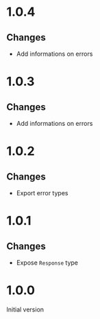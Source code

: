 # 1.0.4

## Changes

- Add informations on errors

# 1.0.3

## Changes

- Add informations on errors

# 1.0.2

## Changes

- Export error types

# 1.0.1

## Changes

- Expose `Response` type

# 1.0.0

Initial version
